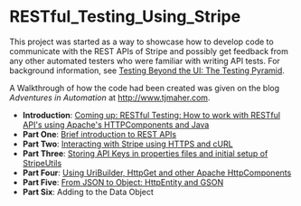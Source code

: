 # RESTful_Testing_Using_Stripe
<p>This project was started as a way to showcase how to develop code to communicate with the REST APIs of Stripe and possibly get feedback from any other automated testers who were familiar with writing API tests. For background information, see <a href="http://www.tjmaher.com/2016/02/testing-beyond-ui-testing-pyramid.html">Testing Beyond the UI: The Testing Pyramid</a>.</p>
<p>A Walkthrough of how the code had been created was given on the blog <i>Adventures in Automation</i> at <a href="http://www.tjmaher.com/">http://www.tjmaher.com</a>.
<ul>
<li><b>Introduction</b>: <a href="http://www.tjmaher.com/2016/02/coming-up-how-to-work-with-rest-apis.html">Coming up: RESTful Testing: How to work with RESTful API's using Apache's HTTPComponents and Java</a></li>
<li><b>Part One</b>: <a href="http://www.tjmaher.com/2016/02/restful-testing-with-stripe-brief.html">Brief introduction to REST APIs</a></li>
<li><b>Part Two</b>: <a href="http://www.tjmaher.com/2016/02/restful-testing-with-stripe-interacting.html">Interacting with Stripe using HTTPS and cURL</a></li>
<li><b>Part Three</b>: <a href="http://www.tjmaher.com/2016/02/restful-testing-with-stripe-storing-api_23.html">Storing API Keys in properties files and initial setup of StripeUtils</a></li>
<li><b>Part Four</b>: <a href="http://www.tjmaher.com/2016/02/restful-testing-with-stripe-using.html">Using UriBuilder, HttpGet and other Apache HttpComponents</a></li>
<li><b>Part Five</b>: <a href="/2016/02/restful-testing-with-stripe-from-json.html">From JSON to Object: HttpEntity and GSON</a></li>
<li><b>Part Six</b>: Adding to the Data Object</li>
</ul>
